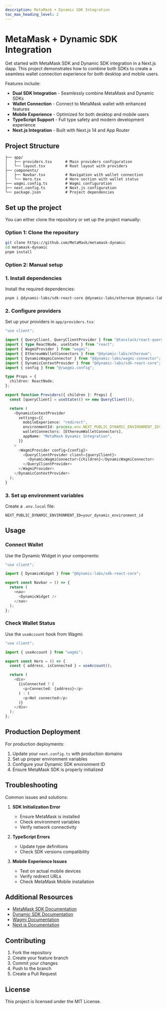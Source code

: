 ```yaml
---
description: MetaMask + Dynamic SDK Integration
toc_max_heading_level: 2
---
```


# MetaMask + Dynamic SDK Integration

Get started with MetaMask SDK and Dynamic SDK integration in a Next.js dapp. This project demonstrates how to combine both SDKs to create a seamless wallet connection experience for both desktop and mobile users.

Features include:

- **Dual SDK Integration** - Seamlessly combine MetaMask and Dynamic SDKs
- **Wallet Connection** - Connect to MetaMask wallet with enhanced features
- **Mobile Experience** - Optimized for both desktop and mobile users
- **TypeScript Support** - Full type safety and modern development experience
- **Next.js Integration** - Built with Next.js 14 and App Router

## Project Structure

```
├── app/
│   ├── providers.tsx      # Main providers configuration
│   └── layout.tsx         # Root layout with providers
├── components/
│   ├── Navbar.tsx         # Navigation with wallet connection
│   └── Hero.tsx           # Hero section with wallet status
├── wagmi.config.ts        # Wagmi configuration
├── next.config.ts         # Next.js configuration
└── package.json           # Project dependencies
```

## Set up the project

You can either clone the repository or set up the project manually:

### Option 1: Clone the repository

```bash
git clone https://github.com/MetaMask/metamask-dynamic
cd metamask-dynamic
pnpm install
```

### Option 2: Manual setup

### 1. Install dependencies

Install the required dependencies:

```bash
pnpm i @dynamic-labs/sdk-react-core @dynamic-labs/ethereum @dynamic-labs/wagmi-connector wagmi viem @tanstack/react-query
```

### 2. Configure providers

Set up your providers in `app/providers.tsx`:

```typescript
"use client";

import { QueryClient, QueryClientProvider } from "@tanstack/react-query";
import { type ReactNode, useState } from "react";
import { WagmiProvider } from "wagmi";
import { EthereumWalletConnectors } from "@dynamic-labs/ethereum";
import { DynamicWagmiConnector } from "@dynamic-labs/wagmi-connector";
import { DynamicContextProvider } from "@dynamic-labs/sdk-react-core";
import { config } from "@/wagmi.config";

type Props = {
  children: ReactNode;
};

export function Providers({ children }: Props) {
  const [queryClient] = useState(() => new QueryClient());

  return (
    <DynamicContextProvider
      settings={{
        mobileExperience: "redirect",
        environmentId: process.env.NEXT_PUBLIC_DYNAMIC_ENVIRONMENT_ID!,
        walletConnectors: [EthereumWalletConnectors],
        appName: "MetaMask Dynamic Integration",
      }}
    >
      <WagmiProvider config={config}>
        <QueryClientProvider client={queryClient}>
          <DynamicWagmiConnector>{children}</DynamicWagmiConnector>
        </QueryClientProvider>
      </WagmiProvider>
    </DynamicContextProvider>
  );
}
```

### 3. Set up environment variables

Create a `.env.local` file:

```
NEXT_PUBLIC_DYNAMIC_ENVIRONMENT_ID=your_dynamic_environment_id
```

## Usage

### Connect Wallet

Use the Dynamic Widget in your components:

```typescript
"use client";

import { DynamicWidget } from "@dynamic-labs/sdk-react-core";

export const Navbar = () => {
  return (
    <nav>
      <DynamicWidget />
    </nav>
  );
};
```

### Check Wallet Status

Use the `useAccount` hook from Wagmi:

```typescript
"use client";

import { useAccount } from "wagmi";

export const Hero = () => {
  const { address, isConnected } = useAccount();

  return (
    <div>
      {isConnected ? (
        <p>Connected: {address}</p>
      ) : (
        <p>Not connected</p>
      )}
    </div>
  );
};
```

## Production Deployment

For production deployments:

1. Update your `next.config.ts` with production domains
2. Set up proper environment variables
3. Configure your Dynamic SDK environment ID
4. Ensure MetaMask SDK is properly initialized

## Troubleshooting

Common issues and solutions:

1. **SDK Initialization Error**

   - Ensure MetaMask is installed
   - Check environment variables
   - Verify network connectivity

2. **TypeScript Errors**

   - Update type definitions
   - Check SDK versions compatibility

3. **Mobile Experience Issues**
   - Test on actual mobile devices
   - Verify redirect URLs
   - Check MetaMask Mobile installation

## Additional Resources

- [MetaMask SDK Documentation](https://docs.metamask.io/guide/sdk.html)
- [Dynamic SDK Documentation](https://docs.dynamic.xyz/)
- [Wagmi Documentation](https://wagmi.sh/)
- [Next.js Documentation](https://nextjs.org/docs)

## Contributing

1. Fork the repository
2. Create your feature branch
3. Commit your changes
4. Push to the branch
5. Create a Pull Request

## License

This project is licensed under the MIT License.
